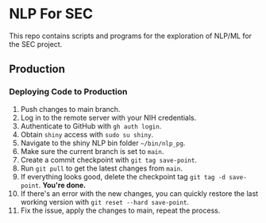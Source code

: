 # NLP For SEC

This repo contains scripts and programs for the exploration of NLP/ML for the SEC project.

## Production

### Deploying Code to Production

1. Push changes to main branch.
2. Log in to the remote server with your NIH credentials.
3. Authenticate to GitHub with `gh auth login`.
4. Obtain `shiny` access with `sudo su shiny`.
5. Navigate to the shiny NLP bin folder `~/bin/nlp_pg`.
6. Make sure the current branch is set to `main`.
7. Create a commit checkpoint with `git tag save-point`.
8. Run `git pull` to get the latest changes from `main`.
9. If everything looks good, delete the checkpoint tag `git tag -d save-point`. **You're done.**
10. If there's an error with the new changes, you can quickly restore the last working version with `git reset --hard save-point`.
11. Fix the issue, apply the changes to main, repeat the process.
